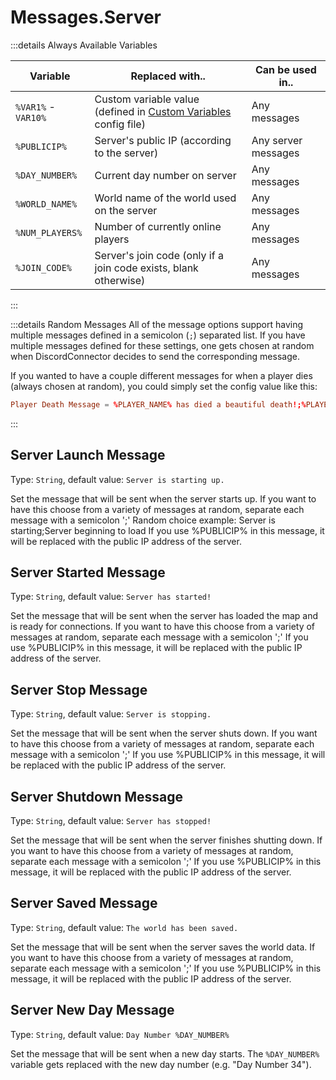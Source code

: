 # Messages.Server

:::details Always Available Variables

| Variable            | Replaced with..                                                                          | Can be used in..    |
| ------------------- | ---------------------------------------------------------------------------------------- | ------------------- |
| `%VAR1%` - `VAR10%` | Custom variable value (defined in [Custom Variables](./variables.custom.md) config file) | Any messages        |
| `%PUBLICIP%`        | Server's public IP (according to the server)                                             | Any server messages |
| `%DAY_NUMBER%`      | Current day number on server                                                             | Any messages        |
| `%WORLD_NAME%`      | World name of the world used on the server                                               | Any messages        |
| `%NUM_PLAYERS%`     | Number of currently online players                                                       | Any messages        |
| `%JOIN_CODE%`       | Server's join code (only if a join code exists, blank otherwise)                         | Any messages        |

:::

:::details Random Messages
All of the message options support having multiple messages defined in a semicolon (`;`) separated list. If you have multiple messages defined for these settings, one gets chosen at random when DiscordConnector decides to send the corresponding message.

If you wanted to have a couple different messages for when a player dies (always chosen at random), you could simply set the config value like this:

```toml
Player Death Message = %PLAYER_NAME% has died a beautiful death!;%PLAYER_NAME% went to their end with honor!;%PLAYER_NAME% died.
```

:::

## Server Launch Message

Type: `String`, default value: `Server is starting up.`

Set the message that will be sent when the server starts up. If you want to have this choose from a variety of messages at random, separate each message with a semicolon ';' Random choice example: Server is starting;Server beginning to load If you use %PUBLICIP% in this message, it will be replaced with the public IP address of the server.

## Server Started Message

Type: `String`, default value: `Server has started!`

Set the message that will be sent when the server has loaded the map and is ready for connections. If you want to have this choose from a variety of messages at random, separate each message with a semicolon ';' If you use %PUBLICIP% in this message, it will be replaced with the public IP address of the server.

## Server Stop Message

Type: `String`, default value: `Server is stopping.`

Set the message that will be sent when the server shuts down. If you want to have this choose from a variety of messages at random, separate each message with a semicolon ';' If you use %PUBLICIP% in this message, it will be replaced with the public IP address of the server.

## Server Shutdown Message

Type: `String`, default value: `Server has stopped!`

Set the message that will be sent when the server finishes shutting down. If you want to have this choose from a variety of messages at random, separate each message with a semicolon ';' If you use %PUBLICIP% in this message, it will be replaced with the public IP address of the server.

## Server Saved Message

Type: `String`, default value: `The world has been saved.`

Set the message that will be sent when the server saves the world data. If you want to have this choose from a variety of messages at random, separate each message with a semicolon ';' If you use %PUBLICIP% in this message, it will be replaced with the public IP address of the server.

## Server New Day Message

Type: `String`, default value: `Day Number %DAY_NUMBER%`

Set the message that will be sent when a new day starts. The `%DAY_NUMBER%` variable gets replaced with the new day number (e.g. "Day Number 34").
